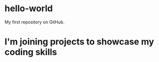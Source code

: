 # hello-world
My first repository on GitHub.
# I'm joining projects to showcase my coding skills

 
